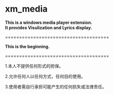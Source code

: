 # xm_media
<B>This is a windows media player extension.</B><br />
<B>It provides Visulization and Lyrics display.</B><br />

=====================================

<B>This is the beginning.</B>

=====================================

<p>1.本人不提供任何形式的担保。</p>
<p>2.允许任何人以任何方式，任何目的使用。</p>
<p>3.使用者需自行承担可能产生的任何损失或法律责任。</p>

